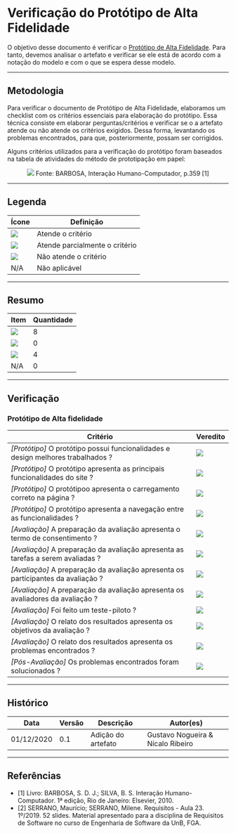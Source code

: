 # Verificação do Protótipo de Alta Fidelidade

O objetivo desse documento é verificar o [Protótipo de Alta Fidelidade](https://interacao-humano-computador.github.io/2020.1-Estagiarios.com/prototipo_de_alta_fidelidade/prototipo_de_alta_fidelidade/). Para tanto, devemos analisar o artefato e verificar se ele está de acordo com a notação do modelo e com o que se espera desse modelo.

---

## Metodologia

Para verificar o documento de Protótipo de Alta Fidelidade, elaboramos um checklist com os critérios essenciais para elaboração do protótipo. Essa técnica consiste em elaborar perguntas/critérios e verificar se o a artefato atende ou não atende os critérios exigidos. Dessa forma, levantando os problemas encontrados, para que, posteriormente, possam ser corrigidos.

Alguns critérios utilizados para a verificação do protótipo foram baseados na tabela de atividades do método de prototipação em papel:

<p align="center">
    <img src="../images/tabela-de-atividades.png">
    Fonte: BARBOSA, Interação Humano-Computador, p.359 [1]
</p>

---

## Legenda

| Ícone | Definição |
| ----- | --------- |
| <img src="../images/check.png"> | Atende o critério |
| <img src="../images/alert.png"> | Atende parcialmente o critério |
| <img src="../images/close.png"> | Não atende o critério |
| N/A | Não aplicável |

---

## Resumo

| Item | Quantidade |
| ---- | --------- |
| <img src="../images/check.png"> | 8 |
| <img src="../images/alert.png"> | 0 |
| <img src="../images/close.png"> | 4 |
| N/A | 0 |

---

## Verificação

### Protótipo de Alta fidelidade

| Critério | Veredito |
| -------- | -------- |
| _[Protótipo]_ O protótipo possui funcionalidades e design melhores trabalhados ?| <img src="../images/check.png"> |
| _[Protótipo]_ O protótipo apresenta as principais funcionalidades do site ? | <img src="../images/check.png"> |
| _[Protótipo]_ O protótipoo apresenta o carregamento correto na página ? | <img src="../images/check.png"> |
| _[Protótipo]_ O protótipo apresenta a navegação entre as funcionalidades ? | <img src="../images/check.png"> |
| _[Avaliação]_ A preparação da avaliação apresenta o termo de consentimento ? | <img src="../images/check.png"> | 
| _[Avaliação]_ A preparação da avaliação apresenta as tarefas a serem avaliadas ? | <img src="../images/check.png"> |
| _[Avaliação]_ A preparação da avaliação apresenta os participantes da avaliação ? | <img src="../images/check.png"> |
| _[Avaliação]_ A preparação da avaliação apresenta os avaliadores da avaliação ? | <img src="../images/check.png"> |
| _[Avaliação]_ Foi feito um teste-piloto ? | <img src="../images/close.png"> | 
| _[Avaliação]_ O relato dos resultados apresenta os objetivos da avaliação ? | <img src="../images/close.png"> |
| _[Avaliação]_ O relato dos resultados apresenta os problemas encontrados ? | <img src="../images/close.png"> |
| _[Pós-Avaliação]_ Os problemas encontrados foram solucionados ? | <img src="../images/close.png"> |

---

## Histórico

| Data       | Versão | Descrição                            | Autor(es)                         |
| ---------- | ------ | ------------------------------------ | --------------------------------- |
| 01/12/2020 | 0.1    | Adição do artefato                   | Gustavo Nogueira & Nícalo Ribeiro |

---

## Referências

* [1] Livro: BARBOSA, S. D. J.; SILVA, B. S. Interação Humano-Computador. 1ª edição, Rio de Janeiro: Elsevier, 2010.
* [2] SERRANO, Maurício; SERRANO, Milene. Requisitos - Aula 23. 1º/2019. 52 slides. Material apresentado para a disciplina de Requisitos de Software no curso de Engenharia de Software da UnB, FGA.